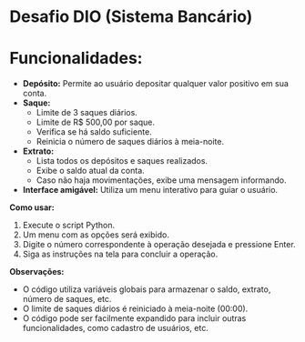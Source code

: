 # Desafio DIO (Sistema Bancário)
 
# **Funcionalidades:**

- **Depósito:** Permite ao usuário depositar qualquer valor positivo em sua conta.
- **Saque:**
    - Limite de 3 saques diários.
    - Limite de R$ 500,00 por saque.
    - Verifica se há saldo suficiente.
    - Reinicia o número de saques diários à meia-noite.
- **Extrato:**
    - Lista todos os depósitos e saques realizados.
    - Exibe o saldo atual da conta.
    - Caso não haja movimentações, exibe uma mensagem informando.
- **Interface amigável:** Utiliza um menu interativo para guiar o usuário.

**Como usar:**

1. Execute o script Python.
2. Um menu com as opções será exibido.
3. Digite o número correspondente à operação desejada e pressione Enter.
4. Siga as instruções na tela para concluir a operação.

**Observações:**

- O código utiliza variáveis globais para armazenar o saldo, extrato, número de saques, etc.
- O limite de saques diários é reiniciado à meia-noite (00:00).
- O código pode ser facilmente expandido para incluir outras funcionalidades, como cadastro de usuários, etc.
